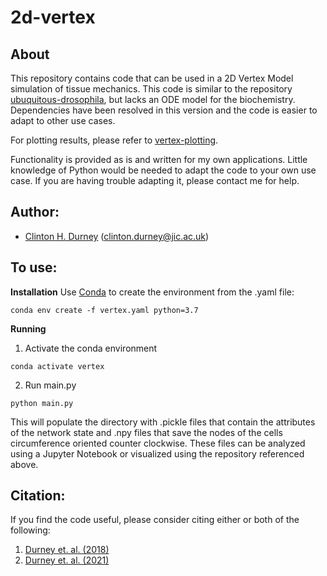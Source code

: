 # 2d-vertex

## About
This repository contains code that can be used in a 2D Vertex Model simulation of tissue mechanics.  This code is similar to the repository [ubuquitous-drosophila](https://github.com/clintondurney/ubuquitous-drosophila), but lacks an ODE model for the biochemistry. Dependencies have been resolved in this version and the code is easier to adapt to other use cases.

For plotting results, please refer to [vertex-plotting](https://github.com/clintondurney/vertex-plotting). 

Functionality is provided as is and written for my own applications.  Little knowledge of Python would be needed to adapt the code to your own use case.  If you are having trouble adapting it, please contact me for help.

## Author:
* [Clinton H. Durney](https://clintondurney.github.io/) (clinton.durney@jic.ac.uk)

## To use:
__Installation__
Use [Conda](https://docs.conda.io/en/latest/) to create the environment from the .yaml file:
```
conda env create -f vertex.yaml python=3.7
```

__Running__
1. Activate the conda environment
```
conda activate vertex
```
2. Run main.py 
```
python main.py
```

This will populate the directory with .pickle files that contain the attributes of the network state and .npy files that save the nodes of the cells circumference oriented counter clockwise. These files can be analyzed using a Jupyter Notebook or visualized using the repository referenced above.

## Citation:
If you find the code useful, please consider citing either or both of the following:
1. [Durney et. al. (2018)](https://www.sciencedirect.com/science/article/pii/S0006349518311615)
2. [Durney et. al. (2021)](https://iopscience.iop.org/article/10.1088/1478-3975/abfa69/meta)








